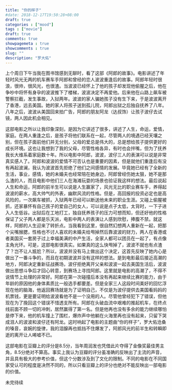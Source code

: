 ```yaml
---
title: "你的样子"
#date: 2018-12-17T19:50:28+08:00
draft: true
categories : ["mood"]
tags : ["movie"]
draft: true
comments: true
showpagemeta : true 
showcomments : true
slug: ""
description: "罗大佑"
---
```


上个周日下午当我在图书馆感到无聊时，看了这部《阿郎的故事》。电影讲述了年轻时风光无两的机车赛车手阿郎和曾经的恋人波波重逢后的故事。阿郎年轻时很浪，很帅，很风光，也很渣。当波波已经怀上了他的孩子却发现他偷腥之后，他在争吵中将怀有身孕的波波推下了楼梯，波波决定不再爱他。后来他在山路上飙车被警察拦截，发生事故，入狱两年。波波的家人骗她孩子没有生下来，于是波波离开了香港，远去美国。她的家人将孩子送到孤儿院，阿郎出狱之后独自抚养了八年。八年之后，波波从美国回来拍广告，阿郎的朋友阿龙（达叔饰）让孩子波仔去试镜，两人因此机会相见。

这部电影之所以让我印象深刻，是因为它讲述了很多，讲述了人生，命运，爱情，家庭。在两人重逢之后，是孩子将他们联系在一起，尽管两人的境遇已经天壤之别，但在孩子面前他们并无分别，父母的爱总是伟大的，总是想给孩子提供更好的成长环境。这也让我想到了我的父母，尽管性格各异，有时也会拌嘴，但为了抚养我长大维系着家庭数十年。所以电影中阿郎，波波，波仔三人的表演可以说是非常真实感人了。阿郎和波波的爱情不可否认也是重要的因素，但是就他们重逢后有没有再起波澜，我认为波波首先拒绝了他们之间感情的发展。毕竟她已经有了全新的生活，事业，感情，她的未婚夫也经常陪在她身边，阿郎曾经伤她太狠，她不是那么渣的人，而且电影中他们三人在海滩玩耍的场景也验证我这样的想法。最后说起人生和命运，阿郎的前半生可以说是人生赢家了，风光无比的职业赛车手，养得起波波的薪水，高大帅气的外表，幽默风流的性格。但是，高回报的投资必定也是高风险的，一次飙车被抓，入狱两年已经可以断送他未来的职业生涯。又碰上偷腥被抓，还家暴怀有自己孩子的爱自己的女人，可以说是点子太低，太背时，一下子进入人生低谷。出狱后在工地打工，独自抚养孩子的压力可想而知，但还好他的性格保证了父子两人都是乐天派，电影中两人的表演让人感到欣慰，捧腹不禁。就这样，阿郎的人生迎来了转折点。当我看到这里，很自然幻想两人重新在一起，把那个尖嘴猴腮，性格也不讨人喜欢的未婚夫给甩掉然后靠波波的财力，两人在香港或者美国买一套房子过上幸福美满的中产生活，全家人都可以团员在一起了，有点像主角光环。可是，这部电影很真实。如果真的这么快甩掉了，波波不就也有点渣了？岂不让人尴尬？所以，波波并没有马上做出这个决定，这首先反映了她内心是做出了一番斗争的，而且在初期波波并没有这样的想法。是到电影最后接近高潮的地方，阿郎决定重新征战赛场，波仔拒绝离开父亲和波波一起去美国生活后，波波做出思想斗争后才回心转意，到赛场上寻找阿郎。这里就是电影的高潮了，不得不说情节上处理的非常好。阿郎在第一次碰撞后本没有再起来继续比赛的能力，由于年龄的原因他的身体素质比一般选手都要差。但是全家三人这段时间美好的回忆浮现在他的脑海，他返回赛场就是为了证明自己，不仅是为波仔提供去美国看妈妈的机票钱，更是要证明给波波看他不是一个没用的人。尽管他曾经犯下了错误，但他现在为了挽回这个错误不惜透支所有。阿郎在头破血流中艰难的推起机车，在终点线前面不顾一切的冲刺，居然赢得了第一名。但是他再也没有多余的能力继续哪怕是停下来，他的机车撞上了围栏，爆炸声中他躺在火海里再也没有起来，只留下哭成泪人的波波和波仔还有阿龙。这时响起了电影的主题曲“你的样子”，罗大佑沧桑的嗓音，哀婉的旋律，我的泪腺再也抵挡不住爆发了，阿郎风光的前半生和转瞬即逝的离开让人唏嘘不已。

这部电影在豆瓣上的评分是8.5分，当年周润发也凭借此片夺得了金像奖最佳男主角，8.5分绝对不算高。事实上我认为豆瓣的评分虽准确的反映出了主流的声音，并且具有极大的参考价值，但这个分数涉及到了文化的限制。不同的电影在不同国家受认可的程度是决然不同的，所以只看豆瓣上的评分也绝对不能反映出一部电影的价值。



未完待续